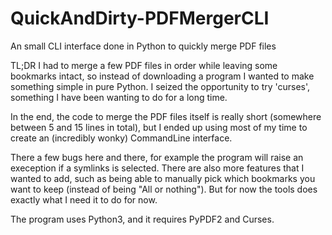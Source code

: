 # QuickAndDirty-PDFMergerCLI
An small CLI interface done in Python to quickly merge PDF files

TL;DR I had to merge a few PDF files in order while leaving some bookmarks intact, so instead of downloading a program I wanted to make something simple in pure Python. I seized the opportunity to try 'curses', something I have been wanting to do for a long time.

In the end, the code to merge the PDF files itself is really short (somewhere between 5 and 15 lines in total), but I ended up using most of my time to create an (incredibly wonky) CommandLine interface. 

There a few bugs here and there, for example the program will raise an exeception if a symlinks is selected. There are also more features that I wanted to add, such as being able to manually pick which bookmarks you want to keep (instead of being "All or nothing"). But for now the tools does exactly what I need it to do for now.

The program uses Python3, and it requires PyPDF2 and Curses.